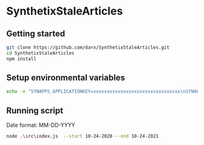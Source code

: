 # SynthetixStaleArticles

## Getting started

```bash
git clone https://github.com/darx/SynthetixStaleArticles.git
cd SynthetixStaleArticles
npm install
```

## Setup environmental variables

```bash
echo -e "SYNAPPS_APPLICATIONKEY=xxxxxxxxxxxxxxxxxxxxxxxxxxxxxxxx\nSYNAPPS_CONSUMERKEY=xxxxxxxxxxxxxxxxxxxxxxxxxxxxxxxx\nSYNAPPS_AUTHORIZATION=Bearer xxxxxxxx-xxxx-xxxx-xxxx-xxxxxxxxxxxx" > .env
```

## Running script

Date format: MM-DD-YYYY

```bash
node .\src\index.js  --start 10-24-2020 --end 10-24-2021
```
